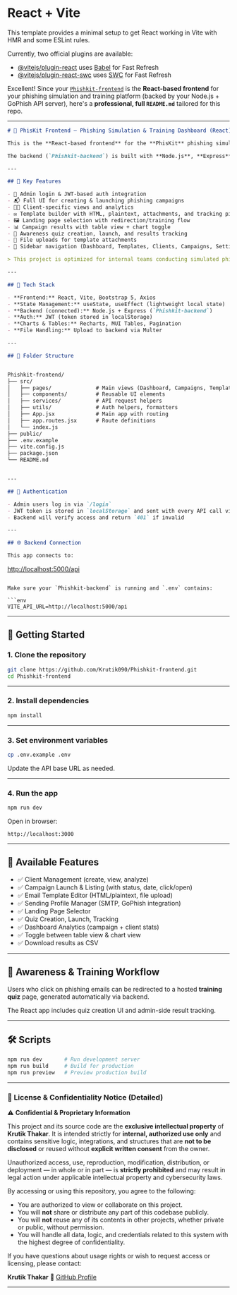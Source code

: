 # React + Vite

This template provides a minimal setup to get React working in Vite with HMR and some ESLint rules.

Currently, two official plugins are available:

- [@vitejs/plugin-react](https://github.com/vitejs/vite-plugin-react/blob/main/packages/plugin-react) uses [Babel](https://babeljs.io/) for Fast Refresh
- [@vitejs/plugin-react-swc](https://github.com/vitejs/vite-plugin-react/blob/main/packages/plugin-react-swc) uses [SWC](https://swc.rs/) for Fast Refresh

Excellent! Since your [`Phishkit-frontend`](https://github.com/Krutik090/Phishkit-frontend) is the **React-based frontend** for your phishing simulation and training platform (backed by your Node.js + GoPhish API server), here's a **professional, full `README.md`** tailored for this repo.

---

```markdown
# 🎯 PhisKit Frontend – Phishing Simulation & Training Dashboard (React)

This is the **React-based frontend** for the **PhisKit** phishing simulation and awareness training platform. It provides a responsive, admin-focused dashboard for managing phishing campaigns, clients, email templates, sending profiles, landing pages, quizzes, and post-click analytics.

The backend (`Phishkit-backend`) is built with **Node.js**, **Express**, and **MongoDB**, and integrates with **GoPhish** to automate campaign launches and track real-world phishing data.

---

## 🚀 Key Features

- 🔐 Admin login & JWT-based auth integration
- 📬 Full UI for creating & launching phishing campaigns
- 🧑‍💼 Client-specific views and analytics
- ✉️ Template builder with HTML, plaintext, attachments, and tracking pixel
- 🖼️ Landing page selection with redirection/training flow
- 📊 Campaign results with table view + chart toggle
- 📑 Awareness quiz creation, launch, and results tracking
- 📁 File uploads for template attachments
- 🧭 Sidebar navigation (Dashboard, Templates, Clients, Campaigns, Settings)

> This project is optimized for internal teams conducting simulated phishing campaigns and training users on real-world threats.

---

## 🧱 Tech Stack

- **Frontend:** React, Vite, Bootstrap 5, Axios
- **State Management:** useState, useEffect (lightweight local state)
- **Backend (connected):** Node.js + Express (`Phishkit-backend`)
- **Auth:** JWT (token stored in localStorage)
- **Charts & Tables:** Recharts, MUI Tables, Pagination
- **File Handling:** Upload to backend via Multer

---

## 📁 Folder Structure


Phishkit-frontend/
├── src/
│   ├── pages/              # Main views (Dashboard, Campaigns, Templates, etc.)
│   ├── components/         # Reusable UI elements
│   ├── services/           # API request helpers
│   ├── utils/              # Auth helpers, formatters
│   ├── App.jsx             # Main app with routing
│   ├── app.routes.jsx      # Route definitions
│   └── index.js
├── public/
├── .env.example
├── vite.config.js
├── package.json
└── README.md


---

## 🔐 Authentication

- Admin users log in via `/login`
- JWT token is stored in `localStorage` and sent with every API call via Axios interceptors
- Backend will verify access and return `401` if invalid

---

## 🌐 Backend Connection

This app connects to:

```

[http://localhost:5000/api](http://localhost:5000/api)

````

Make sure your `Phishkit-backend` is running and `.env` contains:

```env
VITE_API_URL=http://localhost:5000/api
````

---

## 🚀 Getting Started

### 1. Clone the repository

```bash
git clone https://github.com/Krutik090/Phishkit-frontend.git
cd Phishkit-frontend
```

---

### 2. Install dependencies

```bash
npm install
```

---

### 3. Set environment variables

```bash
cp .env.example .env
```

Update the API base URL as needed.

---

### 4. Run the app

```bash
npm run dev
```

Open in browser:

```
http://localhost:3000
```

---

## 🧪 Available Features

* ✅ Client Management (create, view, analyze)
* ✅ Campaign Launch & Listing (with status, date, click/open)
* ✅ Email Template Editor (HTML/plaintext, file upload)
* ✅ Sending Profile Manager (SMTP, GoPhish integration)
* ✅ Landing Page Selector
* ✅ Quiz Creation, Launch, Tracking
* ✅ Dashboard Analytics (campaign + client stats)
* ✅ Toggle between table view & chart view
* ✅ Download results as CSV

---

## 🧠 Awareness & Training Workflow

Users who click on phishing emails can be redirected to a hosted **training quiz** page, generated automatically via backend.

The React app includes quiz creation UI and admin-side result tracking.

---

## 🛠 Scripts

```bash
npm run dev       # Run development server
npm run build     # Build for production
npm run preview   # Preview production build
```

---


### 📄 License & Confidentiality Notice (Detailed)

⚠️ **Confidential & Proprietary Information**

This project and its source code are the **exclusive intellectual property** of **Krutik Thakar**. It is intended strictly for **internal, authorized use only** and contains sensitive logic, integrations, and structures that are **not to be disclosed** or reused without **explicit written consent** from the owner.

Unauthorized access, use, reproduction, modification, distribution, or deployment — in whole or in part — is **strictly prohibited** and may result in legal action under applicable intellectual property and cybersecurity laws.

By accessing or using this repository, you agree to the following:

* You are authorized to view or collaborate on this project.
* You will **not** share or distribute any part of this codebase publicly.
* You will **not** reuse any of its contents in other projects, whether private or public, without permission.
* You will handle all data, logic, and credentials related to this system with the highest degree of confidentiality.

If you have questions about usage rights or wish to request access or licensing, please contact:

**Krutik Thakar**
📧 [GitHub Profile](https://github.com/Krutik090)

---

